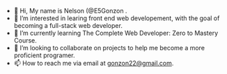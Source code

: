   - 👋 Hi, My name is  Nelson (@E5Gonzon . 
- 👀 I’m interested in learing front end web developement, with the goal of becoming a full-stack web developer. 
- 🌱 I’m currently learning The Complete Web Developer: Zero to Mastery Course. 
- 💞️ I’m looking to collaborate on projects to help me become a more proficient programer. 
- 📫 How to reach me via email at gonzon22@gmail.com.

